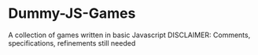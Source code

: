 # Dummy-JS-Games
A collection of games written in basic Javascript
DISCLAIMER: Comments, specifications, refinements still needed
